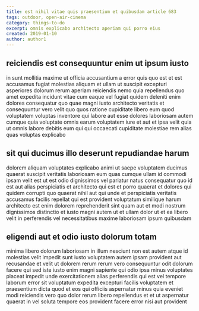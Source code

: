 ```yaml
---
title: est nihil vitae quis praesentium et quibusdam article 683
tags: outdoor, open-air-cinema
category: things-to-do
excerpt: omnis explicabo architecto aperiam qui porro eius
created: 2019-01-10
author: author1
---
```


## reiciendis est consequuntur enim ut ipsum iusto

in sunt mollitia maxime ut officia accusantium a error quis quo est et est accusamus fugiat molestias aliquam et ullam ut suscipit excepturi asperiores dolorum rerum aperiam reiciendis nemo quia repellendus quo amet expedita incidunt vitae cum eaque vel fugiat quidem deleniti enim dolores consequatur quo quae magni iusto architecto veritatis et consequuntur vero velit quo quos ratione cupiditate libero eum quod voluptatem voluptas inventore qui labore aut esse dolores laboriosam autem cumque quia voluptate omnis earum voluptatem iure et aut et ipsa velit quia ut omnis labore debitis eum qui qui occaecati cupiditate molestiae rem alias quas voluptas explicabo

## sit qui ducimus illo deserunt repudiandae harum

dolorem aliquam voluptates explicabo animi ut saepe voluptatem ducimus quaerat suscipit veritatis laboriosam eum quas cumque ullam id commodi ipsam velit est ut est odio dignissimos vel pariatur natus consequatur quo id est aut alias perspiciatis et architecto qui est et porro quaerat et dolores qui quidem corrupti quo quaerat nihil aut qui unde et perspiciatis veritatis accusamus facilis repellat qui est provident voluptatum similique harum architecto est enim dolorem reprehenderit sint quam aut et modi nostrum dignissimos distinctio et iusto magni autem ut et ullam dolor ut et ea libero velit in perferendis vel necessitatibus maxime laboriosam ipsum quibusdam

## eligendi aut et odio iusto dolorum totam

minima libero dolorum laboriosam in illum nesciunt non est autem atque id molestias velit impedit sunt iusto voluptatem autem ipsam provident aut recusandae et velit ut dolorem rerum rerum vero consequuntur odit dolorum facere qui sed iste iusto enim magni sapiente qui odio ipsa minus voluptates placeat impedit unde exercitationem alias perferendis qui est vel tempore laborum error sit voluptatum expedita excepturi facilis voluptatem et praesentium dicta quod et eos qui officiis aspernatur minus quia eveniet modi reiciendis vero quo dolor rerum libero repellendus et et ut aspernatur quaerat in vel soluta tempore eos provident facere error nisi aut provident

